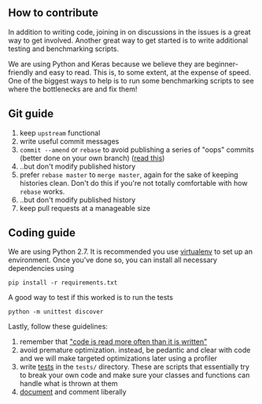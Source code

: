 ## How to contribute

In addition to writing code, joining in on discussions in the issues is a great way to get involved. Another great way to get started is to write additional testing and benchmarking scripts.

We are using Python and Keras because we believe they are beginner-friendly and easy to read. This is, to some extent, at the expense of speed. One of the biggest ways to help is to run some benchmarking scripts to see where the bottlenecks are and fix them!

## Git guide

1. keep `upstream` functional
1. write useful commit messages
1. `commit --amend` or `rebase` to avoid publishing a series of "oops" commits (better done on your own branch) ([read this](https://git-scm.com/book/en/v2/Git-Tools-Rewriting-History))
1. ..but don't modify published history
1. prefer `rebase master` to `merge master`, again for the sake of keeping histories clean. Don't do this if you're not totally comfortable with how `rebase` works.
1. ..but don't modify published history
1. keep pull requests at a manageable size

## Coding guide

We are using Python 2.7. It is recommended you use [virtualenv](http://docs.python-guide.org/en/latest/dev/virtualenvs/) to set up an environment. Once you've done so, you can install all necessary dependencies using

	pip install -r requirements.txt

A good way to test if this worked is to run the tests

	python -m unittest discover

Lastly, follow these guidelines:

1. remember that ["code is read more often than it is written"](https://www.python.org/dev/peps/pep-0008)
1. avoid premature optimization. instead, be pedantic and clear with code and we will make targeted optimizations later using a profiler
1. write [tests](https://docs.python.org/2/library/unittest.html) in the `tests/` directory. These are scripts that essentially try to break your own code and make sure your classes and functions can handle what is thrown at them
1. [document](http://epydoc.sourceforge.net/docstrings.html) and comment liberally